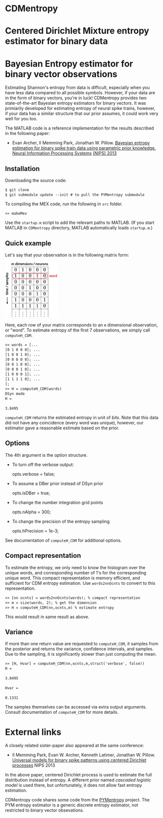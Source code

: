 CDMentropy
==========

Centered Dirichlet Mixture entropy estimator for binary data
=======
Bayesian Entropy estimator for binary vector observations
=========================================================

Estimating Shannon's entropy from data is difficult, especially when you have less data compared to all possible symbols.
However, if your data are in the form of binary vectors, you're in luck!
CDMentropy provides two state-of-the-art Bayesian entropy estimators for binary vectors.
It was primiarily developed for estimating entropy of neural spike trains, however, if your data has a similar structure that our prior assumes, it could work very well for you too.

The MATLAB code is a reference implementation for the results described in the following paper:

- Evan Archer, Il Memming Park, Jonathan W. Pillow. [Bayesian entropy estimation for binary spike train data using parametric prior knowledge. Neural Information Processing Systems](http://papers.nips.cc/paper/4873-bayesian-entropy-estimation-for-binary-spike-train-data-using-parametric-prior-knowledge) [(NIPS) 2013](http://books.nips.cc/nips26.html)

Installation
------------
Downloading the source code:

    $ git clone 
    $ git submodule update --init # to pull the PYMentropy submodule

To compiling the MEX code, run the following in `src` folder.

    >> makeMex

Use the `startup.m` script to add the relevant paths to MATLAB.
(If you start MATLAB in `CDMentropy` directory, MATLAB automatically loads `startup.m`.)

Quick example
-------------
Let's say that your observation is in the following matrix form:

![](doc/figs/binary_vector_observations.png)

Here, each row of your matrix corresponds to an `m` dimensional observation, or "word".
To estimate entropy of the first 7 observations, we simply call `computeH_CDM`.

    >> words = [...
	[0 1 0 0 0]; ...
	[1 0 0 1 0]; ...
	[0 0 0 0 0]; ...
	[0 0 1 0 0]; ...
	[0 0 0 1 0]; ...
	[1 0 0 0 1]; ...
	[1 1 1 1 0]; ...
    ];
    >> H = computeH_CDM(words)
    DSyn mode
    H =

	3.8495

`computeH_CDM` returns the estimated entropy in unit of *bits*.
Note that this data did not have any coincidence (every word was unique), however, our estimator gave a reasonable estimate based on the prior.

Options
-------
The 4th argument is the option structure.

- To turn off the verbose output:

    opts.verbose = false;

- To assume a DBer prior instead of DSyn prior

    opts.isDBer = true;

- To change the number integration grid points

    opts.nAlpha = 300;

- To change the precision of the entropy sampling

    opts.hPrecision = 1e-3;

See documentation of `computeH_CDM` for additional options.

Compact representation
----------------------
To estimate the entropy, we only need to know the histogram over the unique words, and corresponding number of 1's for the corresponding unique word.
This compact representation is memory efficient, and sufficient for CDM entropy estimation.
Use `words2nnOcnts` to convert to this representation.

    >> [nn ocnts] = words2nnOcnts(words); % compact representation
    >> m = size(words, 2); % get the dimension
    >> H = computeH_CDM(nn,ocnts,m) % estimate entropy

This would result in same result as above.

Variance
--------
If more than one return value are requested to `computeH_CDM`, it samples from the posterior and returns the variance, confidence intervals, and samples. Due to the sampling, it is significantly slower than just computing the mean.

    >> [H, Hvar] = computeH_CDM(nn,ocnts,m,struct('verbose', false))
    H =

	3.8495

    Hvar =

	0.1331

The samples themselves can be accessed via extra output arguments.
Consult documentation of `computeH_CDM` for more details.

External links
==============
A closely related sister-paper also appeared at the same conference:

- Il Memming Park, Evan W. Archer, Kenneth Latimer, Jonathan W. Pillow. [Universal models for binary spike patterns using centered Dirichlet processes](http://papers.nips.cc/paper/5050-universal-models-for-binary-spike-patterns-using-centered-dirichlet-processes) NIPS 2013

In the above paper, centered Dirichlet process is used to estimate the full distribution instead of entropy. A different prior named *cascaded logistic model* is used there, but unfortunately, it does not allow fast entropy estimation.

CDMentropy code shares some code from the [PYMentropy](https://github.com/pillowlab/PYMentropy) project. The PYM entropy estimator is a generic discrete entropy estimator, not restricted to binary vector obsevations.

